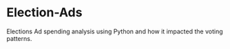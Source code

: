 # Election-Ads
Elections Ad spending analysis using Python and how it impacted the voting patterns.
